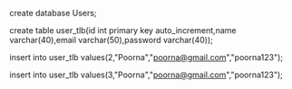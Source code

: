 create database Users;

create table user_tlb(id int primary key auto_increment,name varchar(40),email varchar(50),password varchar(40));


 insert into user_tlb values(2,"Poorna","poorna@gmail.com","poorna123");
 
insert into user_tlb values(3,"Poorna","poorna@gmail.com","poorna123");

